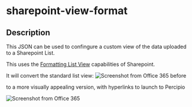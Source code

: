 # sharepoint-view-format

## Description

This JSON can be used to confingure a custom view of the data uploaded to a Sharepoint List.

This uses the [Formatting List View](https://support.office.com/en-US/client/results?Shownav=true&lcid=1033&ns=SPOStandard&version=16&omkt=en-US&ver=16&HelpID=WSSEndUser_ViewFormatting) capabilities of Sharepoint.

It will convert the standard list view:
![Screenshot from Office 365 before](./OFFICE365_BEFORE.JPG)

to a more visually appealing version, with hyperlinks to launch to Percipio

![Screenshot from Office 365](./OFFICE365_EXAMPLE.JPG)

